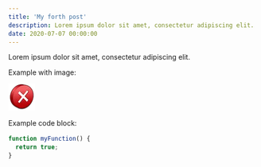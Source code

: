 ```yaml
---
title: 'My forth post'
description: Lorem ipsum dolor sit amet, consectetur adipiscing elit.
date: 2020-07-07 00:00:00
---
```


Lorem ipsum dolor sit amet, consectetur adipiscing elit.

Example with image:

![Error](/assets/images/posts/error.png)

Example code block:

```js
function myFunction() {
  return true;
}
```
